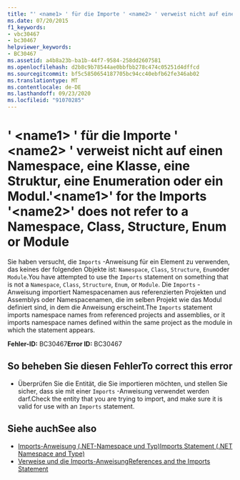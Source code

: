 ```yaml
---
title: "' <name1> ' für die Importe ' <name2> ' verweist nicht auf einen Namespace, eine Klasse, eine Struktur, eine Enumeration oder ein Modul."
ms.date: 07/20/2015
f1_keywords:
- vbc30467
- bc30467
helpviewer_keywords:
- BC30467
ms.assetid: a4b8a23b-ba1b-44f7-9584-258dd2607581
ms.openlocfilehash: d2b8c9b78544ae0bbfbb278c474c05251d4dffcd
ms.sourcegitcommit: bf5c5850654187705bc94cc40ebfb62fe346ab02
ms.translationtype: MT
ms.contentlocale: de-DE
ms.lasthandoff: 09/23/2020
ms.locfileid: "91070285"
---
```

# <a name="name1-for-the-imports-name2-does-not-refer-to-a-namespace-class-structure-enum-or-module"></a><span data-ttu-id="282c3-102">' \<name1> ' für die Importe ' \<name2> ' verweist nicht auf einen Namespace, eine Klasse, eine Struktur, eine Enumeration oder ein Modul.</span><span class="sxs-lookup"><span data-stu-id="282c3-102">'\<name1>' for the Imports '\<name2>' does not refer to a Namespace, Class, Structure, Enum or Module</span></span>

<span data-ttu-id="282c3-103">Sie haben versucht, die `Imports` -Anweisung für ein Element zu verwenden, das keines der folgenden Objekte ist: `Namespace`, `Class`, `Structure`, `Enum`oder `Module`.</span><span class="sxs-lookup"><span data-stu-id="282c3-103">You have attempted to use the `Imports` statement on something that is not a `Namespace`, `Class`, `Structure`, `Enum`, or `Module`.</span></span> <span data-ttu-id="282c3-104">Die `Imports` -Anweisung importiert Namespacenamen aus referenzierten Projekten und Assemblys oder Namespacenamen, die im selben Projekt wie das Modul definiert sind, in dem die Anweisung erscheint.</span><span class="sxs-lookup"><span data-stu-id="282c3-104">The `Imports` statement imports namespace names from referenced projects and assemblies, or it imports namespace names defined within the same project as the module in which the statement appears.</span></span>  
  
 <span data-ttu-id="282c3-105">**Fehler-ID:** BC30467</span><span class="sxs-lookup"><span data-stu-id="282c3-105">**Error ID:** BC30467</span></span>  
  
## <a name="to-correct-this-error"></a><span data-ttu-id="282c3-106">So beheben Sie diesen Fehler</span><span class="sxs-lookup"><span data-stu-id="282c3-106">To correct this error</span></span>  
  
- <span data-ttu-id="282c3-107">Überprüfen Sie die Entität, die Sie importieren möchten, und stellen Sie sicher, dass sie mit einer `Imports` -Anweisung verwendet werden darf.</span><span class="sxs-lookup"><span data-stu-id="282c3-107">Check the entity that you are trying to import, and make sure it is valid for use with an `Imports` statement.</span></span>  
  
## <a name="see-also"></a><span data-ttu-id="282c3-108">Siehe auch</span><span class="sxs-lookup"><span data-stu-id="282c3-108">See also</span></span>

- [<span data-ttu-id="282c3-109">Imports-Anweisung (.NET-Namespace und Typ)</span><span class="sxs-lookup"><span data-stu-id="282c3-109">Imports Statement (.NET Namespace and Type)</span></span>](../language-reference/statements/imports-statement-net-namespace-and-type.md)
- [<span data-ttu-id="282c3-110">Verweise und die Imports-Anweisung</span><span class="sxs-lookup"><span data-stu-id="282c3-110">References and the Imports Statement</span></span>](../programming-guide/program-structure/references-and-the-imports-statement.md)
